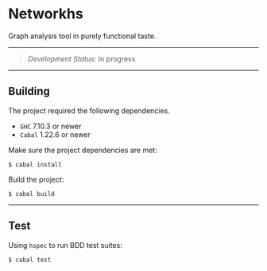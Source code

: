 # Networkhs

Graph analysis tool in purely functional taste.

---

> *Development Status:* In progress

---

## Building

The project required the following dependencies.

- `GHC` 7.10.3 or newer
- `Cabal` 1.22.6 or newer

Make sure the project dependencies are met:

```
$ cabal install
```

Build the project:

```
$ cabal build
```

---

## Test

Using `hspec` to run BDD test suites:

```
$ cabal test
```

